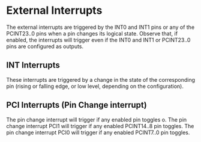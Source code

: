 # External Interrupts
The external interrupts are triggered by the INT0 and INT1 pins or any of the PCINT23..0 pins when a pin changes its logical state. Observe that, if enabled, the interrupts will trigger even if the INT0 and INT1 or PCINT23..0 pins are configured as outputs. 

## INT Interrupts
These interrupts are triggered by a change in the state of the corresponding pin (rising or falling edge, or low level, depending on the configuration).

## PCI Interrupts (Pin Change interrupt)
The pin change interrupt will trigger if any enabled pin toggles o. The pin
change interrupt PCI1 will trigger if any enabled PCINT14..8 pin toggles. The pin change interrupt PCI0 will trigger if any
enabled PCINT7..0 pin toggles. 

